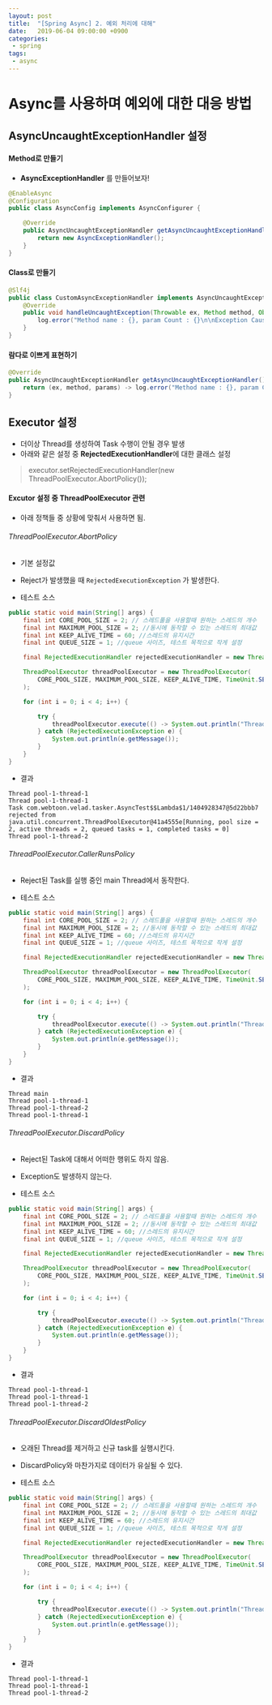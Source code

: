 ```yaml
---
layout: post
title:  "[Spring Async] 2. 예외 처리에 대해"
date:   2019-06-04 09:00:00 +0900
categories:
 - spring
tags: 
 - async
---
```

# Async를 사용하며 예외에 대한 대응 방법

## AsyncUncaughtExceptionHandler 설정
#### Method로 만들기
- **AsyncExceptionHandler** 를 만들어보자!

```java
@EnableAsync
@Configuration
public class AsyncConfig implements AsyncConfigurer {

	@Override
	public AsyncUncaughtExceptionHandler getAsyncUncaughtExceptionHandler() {
		return new AsyncExceptionHandler();
	}
}
```

#### Class로 만들기
```java
@Slf4j
public class CustomAsyncExceptionHandler implements AsyncUncaughtExceptionHandler {
	@Override
	public void handleUncaughtException(Throwable ex, Method method, Object... params) {
		log.error("Method name : {}, param Count : {}\n\nException Cause -{}", method.getName(), params.length, ex.getMessage());
	}
}
```

#### 람다로 이쁘게 표현하기
```java
@Override
public AsyncUncaughtExceptionHandler getAsyncUncaughtExceptionHandler() {
	return (ex, method, params) -> log.error("Method name : {}, param Count : {}\n\nException Cause -{}", method.getName(), params.length, ex.getMessage());
}
```

##  Executor 설정
- 더이상 Thread를 생성하여 Task 수행이 안될 경우 발생
- 아래와 같은 설정 중 **RejectedExecutionHandler**에 대한 클래스 설정

> 	executor.setRejectedExecutionHandler(new ThreadPoolExecutor.AbortPolicy());


#### Excutor 설정 중 ThreadPoolExecutor 관련
- 아래 정책들 중 상황에 맞춰서 사용하면 됨.

###### ThreadPoolExecutor.AbortPolicy
- 기본 설정값
- Reject가 발생했을 때 `RejectedExecutionException` 가 발생한다.

- 테스트 소스

```java
public static void main(String[] args) {
	final int CORE_POOL_SIZE = 2; // 스레드풀을 사용할때 원하는 스레드의 개수
	final int MAXIMUM_POOL_SIZE = 2; //동시에 동작할 수 있는 스레드의 최대값
	final int KEEP_ALIVE_TIME = 60; //스레드의 유지시간
	final int QUEUE_SIZE = 1; //queue 사이즈, 테스트 목적으로 작게 설정

	final RejectedExecutionHandler rejectedExecutionHandler = new ThreadPoolExecutor.AbortPolicy();

	ThreadPoolExecutor threadPoolExecutor = new ThreadPoolExecutor(
		CORE_POOL_SIZE, MAXIMUM_POOL_SIZE, KEEP_ALIVE_TIME, TimeUnit.SECONDS, new LinkedBlockingQueue<>(QUEUE_SIZE), rejectedExecutionHandler
	);

	for (int i = 0; i < 4; i++) {

		try {
			threadPoolExecutor.execute(() -> System.out.println("Thread " + Thread.currentThread().getName()));
		} catch (RejectedExecutionException e) {
			System.out.println(e.getMessage());
		}
	}
}
```

- 결과

```
Thread pool-1-thread-1
Thread pool-1-thread-1
Task com.webtoon.velad.tasker.AsyncTest$$Lambda$1/1404928347@5d22bbb7 rejected from java.util.concurrent.ThreadPoolExecutor@41a4555e[Running, pool size = 2, active threads = 2, queued tasks = 1, completed tasks = 0]
Thread pool-1-thread-2
```

###### ThreadPoolExecutor.CallerRunsPolicy
- Reject된 Task를 실행 중인 main Thread에서 동작한다.

- 테스트 소스

```java
public static void main(String[] args) {
	final int CORE_POOL_SIZE = 2; // 스레드풀을 사용할때 원하는 스레드의 개수
	final int MAXIMUM_POOL_SIZE = 2; //동시에 동작할 수 있는 스레드의 최대값
	final int KEEP_ALIVE_TIME = 60; //스레드의 유지시간
	final int QUEUE_SIZE = 1; //queue 사이즈, 테스트 목적으로 작게 설정

	final RejectedExecutionHandler rejectedExecutionHandler = new ThreadPoolExecutor.CallerRunsPolicy();

	ThreadPoolExecutor threadPoolExecutor = new ThreadPoolExecutor(
		CORE_POOL_SIZE, MAXIMUM_POOL_SIZE, KEEP_ALIVE_TIME, TimeUnit.SECONDS, new LinkedBlockingQueue<>(QUEUE_SIZE), rejectedExecutionHandler
	);

	for (int i = 0; i < 4; i++) {

		try {
			threadPoolExecutor.execute(() -> System.out.println("Thread " + Thread.currentThread().getName()));
		} catch (RejectedExecutionException e) {
			System.out.println(e.getMessage());
		}
	}
}
```

- 결과

```
Thread main
Thread pool-1-thread-1
Thread pool-1-thread-2
Thread pool-1-thread-1
```
###### ThreadPoolExecutor.DiscardPolicy
- Reject된 Task에 대해서 어떠한 행위도 하지 않음.
- Exception도 발생하지 않는다.

- 테스트 소스

```java
public static void main(String[] args) {
	final int CORE_POOL_SIZE = 2; // 스레드풀을 사용할때 원하는 스레드의 개수
	final int MAXIMUM_POOL_SIZE = 2; //동시에 동작할 수 있는 스레드의 최대값
	final int KEEP_ALIVE_TIME = 60; //스레드의 유지시간
	final int QUEUE_SIZE = 1; //queue 사이즈, 테스트 목적으로 작게 설정

	final RejectedExecutionHandler rejectedExecutionHandler = new ThreadPoolExecutor.DiscardPolicy();

	ThreadPoolExecutor threadPoolExecutor = new ThreadPoolExecutor(
		CORE_POOL_SIZE, MAXIMUM_POOL_SIZE, KEEP_ALIVE_TIME, TimeUnit.SECONDS, new LinkedBlockingQueue<>(QUEUE_SIZE), rejectedExecutionHandler
	);

	for (int i = 0; i < 4; i++) {

		try {
			threadPoolExecutor.execute(() -> System.out.println("Thread " + Thread.currentThread().getName()));
		} catch (RejectedExecutionException e) {
			System.out.println(e.getMessage());
		}
	}
}
```

- 결과

```
Thread pool-1-thread-1
Thread pool-1-thread-1
Thread pool-1-thread-2
```

###### ThreadPoolExecutor.DiscardOldestPolicy
- 오래된 Thread를 제거하고 신규 task를 실행시킨다.
- DiscardPolicy와 마찬가지로 데이터가 유실될 수 있다.

- 테스트 소스

```java
public static void main(String[] args) {
	final int CORE_POOL_SIZE = 2; // 스레드풀을 사용할때 원하는 스레드의 개수
	final int MAXIMUM_POOL_SIZE = 2; //동시에 동작할 수 있는 스레드의 최대값
	final int KEEP_ALIVE_TIME = 60; //스레드의 유지시간
	final int QUEUE_SIZE = 1; //queue 사이즈, 테스트 목적으로 작게 설정

	final RejectedExecutionHandler rejectedExecutionHandler = new ThreadPoolExecutor.DiscardOldestPolicy();

	ThreadPoolExecutor threadPoolExecutor = new ThreadPoolExecutor(
		CORE_POOL_SIZE, MAXIMUM_POOL_SIZE, KEEP_ALIVE_TIME, TimeUnit.SECONDS, new LinkedBlockingQueue<>(QUEUE_SIZE), rejectedExecutionHandler
	);

	for (int i = 0; i < 4; i++) {

		try {
			threadPoolExecutor.execute(() -> System.out.println("Thread " + Thread.currentThread().getName()));
		} catch (RejectedExecutionException e) {
			System.out.println(e.getMessage());
		}
	}
}
```

- 결과

```
Thread pool-1-thread-1
Thread pool-1-thread-1
Thread pool-1-thread-2
```

